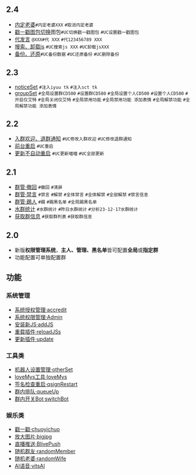 ## 2.4

- [内定老婆](./apps/randomWife.js)`#内定老婆XXX` `#取消内定老婆`
- [戳一戳图包切换](./apps/chuoyichuo.js)图包`#UC切换戳一戳图包` `#UC设置戳一戳图包`
- [代发言](./apps/Event/Represent.js) `@XXX#代 XXX` `#代123456789 XXX`
- [搜索、卸载js](./apps/addJS.js) `#UC搜索js XXX` `#UC卸载jsXXX`
- [备份、还原](./apps/BackupRestore.js)`#UC备份数据` `#UC还原备份` `#UC删除备份`

## 2.3

- [noticeSet](./apps/noticeSet.js) `#注入iyuu tk` `#注入sct tk`
- [groupSet](./apps/groupSet.js) `#全局设置群CD500` `#设置群CD500` `#全局设置个人CD500` `#设置个人CD500` `#开启仅艾特` `#全局关闭仅艾特` `#全局禁用功能` `#全局禁用功能 添加表情` `#全局解禁功能` `#全局解禁功能 添加表情`

## 2.2

- [入群欢迎、退群通知](./apps/Event/groupAdmin/WM.js) `#UC修改入群欢迎` `#UC修改退群通知`
- [前台重启](./apps/restart.js) `#UC重启`
- [更新不自动重启](./apps/update.js) `#UC更新喵喵` `#UC全部更新`

## 2.1

- [群管·撤回](./apps/Event/groupAdmin/recall.js) `#撤回` `#清屏`
- [群管·禁言](./apps/Event/groupAdmin/mute.js) `#禁言` `#解禁` `#全体禁言` `#全体解禁` `#全部解禁` `#禁言信息`
- [群管·踢人](./apps/Event/groupAdmin/kick.js) `#踢` `#踢黑名单` `#全局踢黑名单`
- [水群统计](./apps/sqtj.js) `#水群统计` `#昨日水群统计` `#分析23-12-17水群统计`
- [获取群信息](./apps/Event/groupAdmin/groupInfo.js) `#获取群列表` `#获取群信息`

## 2.0

- 新版**权限管理系统**，**主人、管理、黑名单**皆可配置**全局**或**指定群**
- 功能配置可单独配置群

## 功能

### 系统管理

- [系统授权管理·accredit](./apps/accredit.js)
- [系统权限管理·Admin](./apps/Admin.js)
- [安装新JS·addJS](./apps/addJS.js)
- [重载插件·reloadJSs](./apps/reloadJSs.js)
- [更新插件·update](./apps/update.js)

### 工具类

- [机器人设置管理·otherSet](./apps/otherSet.js)
- [loveMys工具·loveMys](./apps/loveMys.js)
- [签名检查重启·qsignRestart](./apps/qsignRestart.js)
- [群内排队·queueUp](./apps/queueUp.js)
- [群内开关Bot·switchBot](./apps/switchBot.js)

### 娱乐类

- [戳一戳·chuoyichuo](./apps/chuoyichuo.js)
- [放大图片·bigjpg](./apps/bigjpg.js)
- [直播推送·BlivePush](./apps/BlivePush.js)
- [随机群友·randomMember](./apps/randomMember.js)
- [随机老婆·randomWife](./apps/randomWife.js)
- [AI语音·vitsAI](./apps/vitsAI.js)
